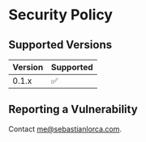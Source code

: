 # Security Policy

## Supported Versions


| Version | Supported          |
| ------- | ------------------ |
| 0.1.x   | :white_check_mark: |

## Reporting a Vulnerability

Contact me@sebastianlorca.com.
